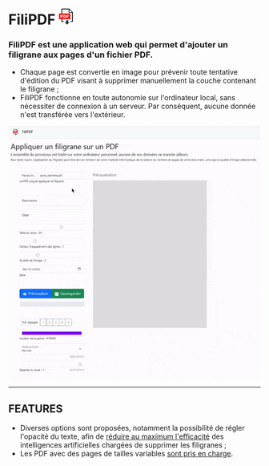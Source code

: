 # FiliPDF <img src="../res/img/favicon.png" alt="filipdf logo" width="28"  height="32"/>

### FiliPDF est une application web qui permet d'ajouter un filigrane aux pages d'un fichier PDF.

- Chaque page est convertie en image pour prévenir toute tentative d'édition du PDF visant à supprimer manuellement la couche contenant le filigrane ;
- FiliPDF fonctionne en toute autonomie sur l'ordinateur local, sans nécessiter de connexion à un serveur. Par conséquent, aucune donnée n'est transférée vers l'extérieur.

![](demo.gif)

***

## FEATURES

- Diverses options sont proposées, notamment la possibilité de régler l'opacité du texte, afin de [réduire au maximum l'efficacité](options/opacity.md) des intelligences artificielles chargées de supprimer les filigranes ;
- Les PDF avec des pages de tailles variables [sont pris en charge](features/multiplesize.md).
